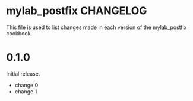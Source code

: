 # mylab_postfix CHANGELOG

This file is used to list changes made in each version of the mylab_postfix cookbook.

# 0.1.0

Initial release.

- change 0
- change 1

